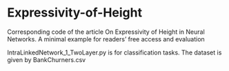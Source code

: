# Expressivity-of-Height
Corresponding code of the article On Expressivity of Height in Neural Networks.
A minimal example for readers’ free access and evaluation

IntraLinkedNetwork_1_TwoLayer.py is for classification tasks.
The dataset is given by BankChurners.csv
